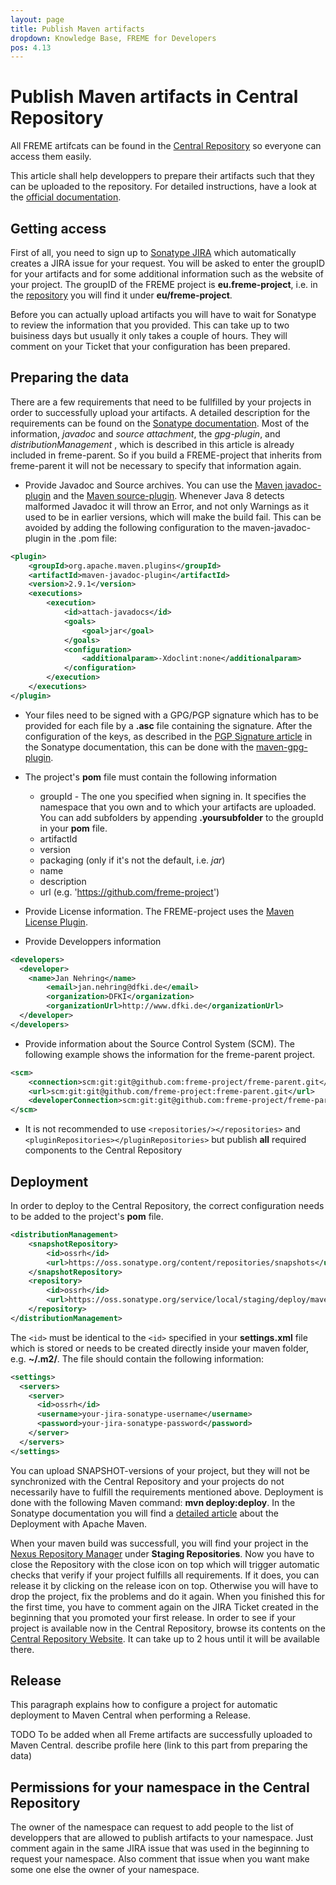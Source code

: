 ```yaml
---
layout: page
title: Publish Maven artifacts
dropdown: Knowledge Base, FREME for Developers
pos: 4.13
---
```


# Publish Maven artifacts in Central Repository
All FREME artifcats can be found in the 
[Central Repository](http://central.sonatype.org/?__hstc=239247836.b459aee40da923fa4a45645a31cddadf.1477582531140.1477582531140.1477605428269.2&__hssc=239247836.1.1477605428269&__hsfp=190473045&__utma=246996102.1998389910.1476968965.1477571303.1477605428.9&__utmb=246996102.2.10.1477605428&__utmc=246996102&__utmx=-&__utmz=246996102.1477468869.3.2.utmcsr=google|utmccn=(organic)|utmcmd=organic|utmctr=(not%20provided)&__utmv=-&__utmk=44786983) 
so everyone can access them easily.

This article shall help developpers to prepare their artifacts such that they can be uploaded to the repository. For 
detailed instructions, have a look at the [official documentation](http://central.sonatype.org/pages/producers.html).

## Getting access

First of all, you need to sign up to [Sonatype JIRA](https://issues.sonatype.org/secure/Signup!default.jspa) which 
automatically creates a JIRA issue for your request. You will be asked to enter the groupID for your artifacts and for 
some additional information such as the website of your project. The groupID of the FREME project is 
**eu.freme-project**, i.e. in the [repository](https://repo1.maven.org/maven2/) you will find it under
**eu/freme-project**.

Before you can actually upload artifacts you will have to wait for Sonatype to review the information that you  provided. 
This  can take up to two buisiness days but usually it only takes a couple of hours. They will comment on your Ticket 
that your configuration has been prepared.

## Preparing the data 

There are a few requirements that need to be fullfilled by your projects in order to successfully upload your artifacts.
A detailed description for the requirements can be found on the [Sonatype documentation](http://central.sonatype.org/pages/requirements.html).
Most of the information, *javadoc* and *source attachment*, the *gpg-plugin*, and  *distributionManagement* , which is described in this article is already included in freme-parent. 
So if you build a FREME-project that inherits from freme-parent it will not be necessary to specify that information again.


* Provide Javadoc and Source archives. You can use the [Maven javadoc-plugin](http://maven.apache.org/plugins/maven-javadoc-plugin/) and the [Maven source-plugin](https://maven.apache.org/plugins/maven-source-plugin/usage.html). 
Whenever Java 8 detects malformed Javadoc it will throw an Error, and not only Warnings as it used to be in earlier versions, 
which will make the build fail. This can be avoided by adding the following configuration to the maven-javadoc-plugin in the .pom file:
  
```xml
<plugin>
    <groupId>org.apache.maven.plugins</groupId>
    <artifactId>maven-javadoc-plugin</artifactId>
    <version>2.9.1</version>
    <executions>
        <execution>
            <id>attach-javadocs</id>
            <goals>
                <goal>jar</goal>
            </goals>
            <configuration>
                <additionalparam>-Xdoclint:none</additionalparam>
            </configuration>
        </execution>
    </executions>
</plugin>
```
						
* Your files need to be signed with a GPG/PGP signature which has to be provided for each file by a **.asc** file 
containing the signature. After the configuration of the keys, as described in the [PGP Signature article](http://central.sonatype.org/pages/working-with-pgp-signatures.html)
in the Sonatype documentation, this can be done with the [maven-gpg-plugin](http://maven.apache.org/plugins/maven-gpg-plugin/usage.html).

* The project's **pom** file must contain the following information
    * groupId - The one you specified when signing in. It specifies the namespace that you own and to which your
     artifacts are uploaded. You can add subfolders by appending **.yoursubfolder** to the groupId in your **pom** file.
    * artifactId
    * version
    * packaging (only if it's not the default, i.e. *jar*)
    * name 
    * description
    * url (e.g. 'https://github.com/freme-project')
* Provide License information. The FREME-project uses the [Maven License Plugin](http://code.mycila.com/license-maven-plugin/). 
* Provide Developpers information 
    
```xml
<developers>  
  <developer>  
    <name>Jan Nehring</name>  
        <email>jan.nehring@dfki.de</email>  
        <organization>DFKI</organization>  
        <organizationUrl>http://www.dfki.de</organizationUrl>  
  </developer>  
</developers>
```
* Provide information about the Source Control System (SCM). The following example shows the information for the freme-parent project.
    
```xml
<scm>
    <connection>scm:git:git@github.com:freme-project/freme-parent.git</connection>
    <url>scm:git:git@github.com/freme-project:freme-parent.git</url>
    <developerConnection>scm:git:git@github.com:freme-project/freme-parent.git</developerConnection>
</scm>
```
* It is not recommended to use `` <repositories/></repositories> `` and `` <pluginRepositories></pluginRepositories> `` but publish **all** 
required components to the Central Repository


## Deployment

In order to deploy to the Central Repository, the correct configuration needs to be added to the project's **pom** file.

````xml
<distributionManagement>
    <snapshotRepository>
        <id>ossrh</id>
        <url>https://oss.sonatype.org/content/repositories/snapshots</url>
    </snapshotRepository>
    <repository>
        <id>ossrh</id>
        <url>https://oss.sonatype.org/service/local/staging/deploy/maven2/</url>
    </repository>
</distributionManagement>
````

The ```` <id> ```` must be identical to the ```` <id> ```` specified in your **settings.xml** file which is stored or 
needs to be created directly inside your maven folder, e.g. **~/.m2/**. The file should contain the following 
information:

````xml
<settings>
  <servers>
    <server>
      <id>ossrh</id>
      <username>your-jira-sonatype-username</username>
      <password>your-jira-sonatype-password</password>
    </server>
  </servers>
</settings>
````

You can upload SNAPSHOT-versions of your project, but they will not be synchronized with the Central Repository and your
projects do not necessarily have to fulfill the requirements mentioned above.
Deployment is done with the following Maven command: **mvn deploy:deploy**. In the Sonatype documentation you will
find a [detailed article](http://central.sonatype.org/pages/apache-maven.html) about the Deployment with Apache Maven.

When your maven build was successfull, you will find your project in the [Nexus Repository Manager](https://oss.sonatype.org/#stagingRepositories)
under **Staging Repositories**. Now you have to close the Repository with the close icon on top which will trigger 
automatic checks that verify if your project fulfills all requirements. If it does, you can release it by clicking on 
the release icon on top. Otherwise you will have to drop the project, fix the problems and do it again. When you 
finished this for the first time, you have to comment again on the JIRA Ticket created in the beginning that you promoted your first 
release. 
In order to see if your project is available now in the Central Repository, browse its contents on the
[Central Repository Website](https://search.maven.org/). It can take up to 2 hous until it will be available there.

## Release
This paragraph explains how to configure a project for automatic deployment to Maven Central when performing a Release. 

TODO
To be added when all Freme artifacts are successfully uploaded to Maven Central.
describe profile here (link to this part from preparing the data)



## Permissions for your namespace in the Central Repository

The owner of the namespace can request to add people to the list of developpers that are allowed to publish artifacts
to your namespace. Just comment again in the same JIRA issue that was used in the beginning to request your namespace.
Also comment that issue when you want make some one else the owner of your namespace. 


